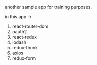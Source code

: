 another sample app  for training purposes.

in this app ->
1. react-router-dom
2. oauth2
3. react-redux
4. lodash
5. redux-thunk
6. axios
7. redux-form
